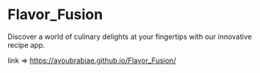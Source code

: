 # Flavor_Fusion
Discover a world of culinary delights at your fingertips with our innovative recipe app.

link => https://ayoubrabiae.github.io/Flavor_Fusion/
